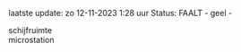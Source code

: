 laatste update: 
zo 12-11-2023  1:28   uur 
Status: FAALT - geel - 
<div class="service Y">schijfruimte</div><div class="service R">microstation</div>